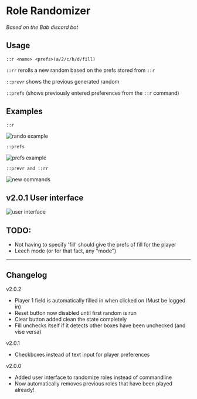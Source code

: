 # Role Randomizer
_Based on the Bab discord bot_
## Usage

``::r <name> <prefs>(a/2/c/h/d/fill)``

``::rr`` rerolls a new random based on the prefs stored from ``::r``

``::prevr`` shows the previous generated random

``::prefs`` (shows previously entered preferences from the ``::r`` command)


## Examples
``::r``

![rando example](https://media1.giphy.com/media/T3EyEHbt3cpHiQFzDA/giphy.gif)

``::prefs``

![prefs example](https://media0.giphy.com/media/gqlMiZ7TmErK1X9Tov/giphy.gif)

``::prevr and ::rr``

![new commands](https://media2.giphy.com/media/VldmR7ubX8hrmBH0RW/giphy.gif)

v2.0.1 User interface
---

![user interface](https://media3.giphy.com/media/iYDzdsSe5FabJdyGbF/giphy.gif?cid=790b7611413273860b1de689549686a97bb87409a135bd60&rid=giphy.gif&ct=g)

## TODO:
- Not having to specify 'fill' should give the prefs of fill for the player
- Leech mode (or for that fact, any "mode")

---
## Changelog
v2.0.2
* Player 1 field is automatically filled in when clicked on (Must be logged in)
* Reset button now disabled until first random is run
* Clear button added clean the state completely
* Fill unchecks itself if it detects other boxes have been unchecked (and vise versa)

v2.0.1
* Checkboxes instead of text input for player preferences

v2.0.0
* Added user interface to randomize roles instead of commandline
* Now automatically removes previous roles that have been played already!


